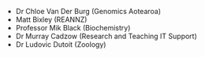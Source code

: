 * Dr Chloe Van Der Burg (Genomics Aotearoa)
* Matt Bixley (REANNZ)
* Professor Mik Black (Biochemistry)
* Dr Murray Cadzow (Research and Teaching IT Support)
* Dr Ludovic Dutoit (Zoology)
